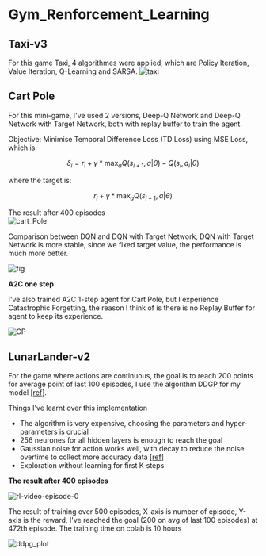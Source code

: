 # Gym_Renforcement_Learning
## Taxi-v3
For this game Taxi, 4 algorithmes were applied, which are Policy Iteration, Value Iteration, Q-Learning and SARSA.
![taxi](https://github.com/nhs2828/Gym_Renforcement_Learning/assets/78078713/e8fa41f7-0f42-44ea-8bc0-3a92eb86d5b4)

## Cart Pole
<p>For this mini-game, I've used 2 versions, Deep-Q Network and Deep-Q Network with Target Network, both with replay buffer to train the agent.</p>
<p>Objective: Minimise Temporal Difference Loss (TD Loss) using MSE Loss, which is:</p>

```math
\delta_i = r_i + \gamma*\text{max}_a Q(s_{i+1}, a | \theta) - Q(s_i, a_i |\theta)
```
where the target is: 
```math 
r_i + \gamma*\text{max}_a Q(s_{i+1}, a | \theta)
```
The result after 400 episodes </br>
![cart_Pole](https://github.com/nhs2828/Gym_Renforcement_Learning/assets/78078713/8370611c-54cb-4da7-9065-712243486937)


<p>Comparison between DQN and DQN with Target Network, DQN with Target Network is more stable, since we fixed target value, the performance is much more better.</p>


![fig](https://github.com/nhs2828/Gym_Renforcement_Learning/assets/78078713/18d44506-3bd4-4ef4-9ae4-6d04ed2ba686)


**A2C one step**

I've also trained A2C 1-step agent for Cart Pole, but I experience Catastrophic Forgetting, the reason I think of is there is no Replay Buffer for agent to keep its experience.

![CP](https://github.com/nhs2828/Gym_Renforcement_Learning/assets/78078713/658f2665-d693-43c1-a43e-8d9d8b8b91d9)

## LunarLander-v2
For the game where actions are continuous, the goal is to reach 200 points for average point of last 100 episodes, I use the algorithm DDGP for my model [[ref]](https://arxiv.org/pdf/1509.02971.pdf).

Things I've learnt over this implementation
- The algorithm is very expensive, choosing the parameters and hyper-parameters is crucial
- 256 neurones for all hidden layers is enough to reach the goal
- Gaussian noise for action works well, with decay to reduce the noise overtime to collect more accuracy data [[ref]](https://web.stanford.edu/class/aa228/reports/2019/final162.pdf)
- Exploration without learning for first K-steps

**The result after 400 episodes**

![rl-video-episode-0](https://github.com/nhs2828/Gym_Renforcement_Learning/assets/78078713/e7df11bc-97f4-4347-9be8-3dd8de4bf2ed)

The result of training over 500 episodes, X-axis is number of episode, Y-axis is the reward, I've reached the goal (200 on avg of last 100 episodes) at 472th episode. The training time on colab is 10 hours

![ddpg_plot](https://github.com/nhs2828/Gym_Renforcement_Learning/assets/78078713/235a83b9-678c-4e47-b83c-57fed958bfc9)
